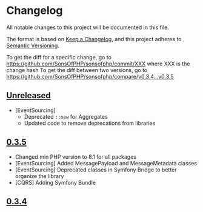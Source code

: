 # Changelog

All notable changes to this project will be documented in this file.

The format is based on [Keep a Changelog](https://keepachangelog.com/en/1.0.0/),
and this project adheres to [Semantic Versioning](https://semver.org/spec/v2.0.0.html).

To get the diff for a specific change, go to https://github.com/SonsOfPHP/sonsofphp/commit/XXX where XXX is the change hash
To get the diff between two versions, go to https://github.com/SonsOfPHP/sonsofphp/compare/v0.3.4...v0.3.5

<!--
Please Use (and keep them organized in this order as well):
 - Added for new features.
 - Changed for changes in existing functionality.
 - Deprecated for soon-to-be removed features.
 - Removed for now removed features.
 - Fixed for any bug fixes.
 - Security in case of vulnerabilities.

Examples:
* [PR #69](https://github.com/SonsOfPHP/sonsofphp/pull/69) Added new feature
-->

## [Unreleased]

* [EventSourcing]
  * Deprecated `::new` for Aggregates
  * Updated code to remove deprecations from libraries

## [0.3.5]

* Changed min PHP version to 8.1 for all packages
* [EventSourcing] Added MessagePayload and MessageMetadata classes
* [EventSourcing] Deprecated classes in Symfony Bridge to better organize the library
* [CQRS] Adding Symfony Bundle

## [0.3.4]

[Unreleased]: https://github.com/SonsOfPHP/sonsofphp/compare/v0.3.6...HEAD
[0.3.5]: https://github.com/SonsOfPHP/sonsofphp/compare/v0.3.5...v0.3.6
[0.3.4]: https://github.com/SonsOfPHP/sonsofphp/compare/v0.3.4...v0.3.5
